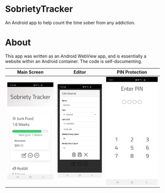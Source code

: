 # SobrietyTracker
An Android app to help count the time sober from any addiction.

# About
This app was written as an Android WebView app, and is essentially
a website within an Android container. The code is self-documenting.

Main Screen | Editor | PIN Protection
:---:|:---:|:---:
| ![Main screen](docs/sc-main.jpg) | ![Editor](docs/sc-editor.jpg) | ![PIN Protection](docs/sc-pin.jpg)
